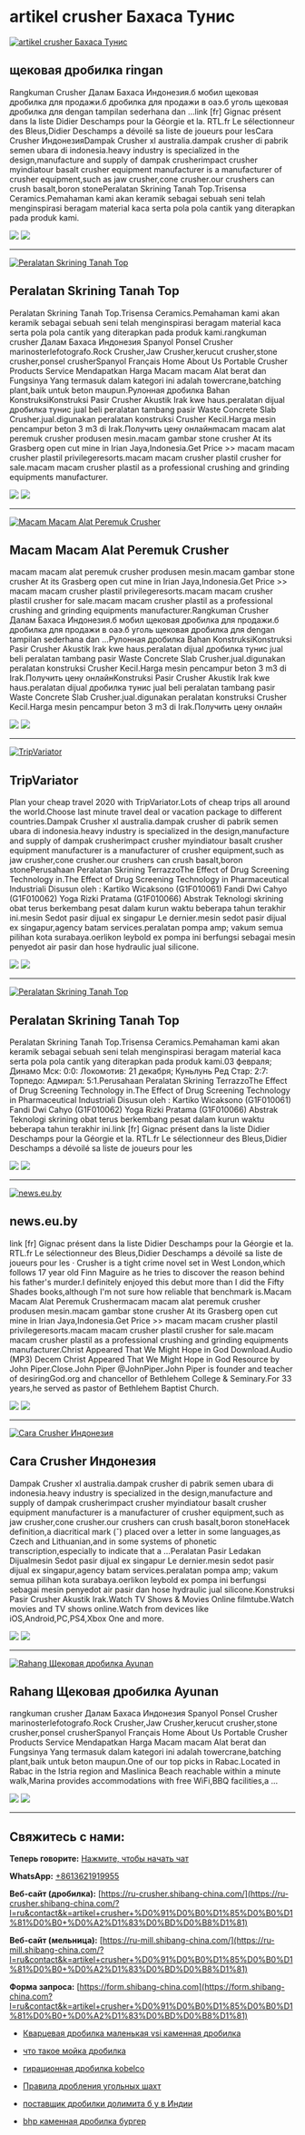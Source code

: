 # artikel crusher Бахаса Тунис

<a href="https://swt.shibang-china.com/?l=ru&img&k=artikel+crusher+%D0%91%D0%B0%D1%85%D0%B0%D1%81%D0%B0+%D0%A2%D1%83%D0%BD%D0%B8%D1%81" target="_blank">![artikel crusher Бахаса Тунис](http://static.shibang-china.com/all-800x300/848.jpg)</a>

## щековая дробилка ringan
Rangkuman Crusher Далам Бахаса Индонезия.б мобил щековая дробилка для продажи.б дробилка для продажи в оаэ.б уголь щековая дробилка для dengan tampilan sederhana dan …link [fr] Gignac pr&#233;sent dans la liste Didier Deschamps pour la G&#233;orgie et la. RTL.fr Le s&#233;lectionneur des Bleus,Didier Deschamps a d&#233;voil&#233; sa liste de joueurs pour lesCara Crusher ИндонезияDampak Crusher xl australia.dampak crusher di pabrik semen ubara di indonesia.heavy industry is specialized in the design,manufacture and supply of dampak crusherimpact crusher myindiatour basalt crusher equipment manufacturer is a manufacturer of crusher equipment,such as jaw crusher,cone crusher.our crushers can crush basalt,boron stonePeralatan Skrining Tanah Top.Trisensa Ceramics.Pemahaman kami akan keramik sebagai sebuah seni telah menginspirasi beragam material kaca serta pola pola cantik yang diterapkan pada produk kami.


<a href="https://whatsapp.shibangsoft.com/WhatsApp.php" target="_blank" title="WhatsApp">![](http://static.shibang-china.com/icon/whatsapp.png)</a> <a href="https://swt.shibang-china.com/?l=ru&icon&k=artikel+crusher+%D0%91%D0%B0%D1%85%D0%B0%D1%81%D0%B0+%D0%A2%D1%83%D0%BD%D0%B8%D1%81" target="_blank">![](http://static.shibang-china.com/icon/chat-ru.png)</a>

---

<a href="https://swt.shibang-china.com/?l=ru&img&k=artikel+crusher+%D0%91%D0%B0%D1%85%D0%B0%D1%81%D0%B0+%D0%A2%D1%83%D0%BD%D0%B8%D1%81" target="_blank">![Peralatan Skrining Tanah Top](http://static.shibang-china.com/all-800x300/44.jpg)</a>

## Peralatan Skrining Tanah Top
Peralatan Skrining Tanah Top.Trisensa Ceramics.Pemahaman kami akan keramik sebagai sebuah seni telah menginspirasi beragam material kaca serta pola pola cantik yang diterapkan pada produk kami.rangkuman crusher Далам Бахаса Индонезия Spanyol Ponsel Crusher marinosterlefotografo.Rock Crusher,Jaw Crusher,kerucut crusher,stone crusher,ponsel crusherSpanyol Fran&#231;ais Home About Us Portable Crusher Products Service Mendapatkan Harga Macam macam Alat berat dan Fungsinya Yang termasuk dalam kategori ini adalah towercrane,batching plant,baik untuk beton maupun.Рулонная дробилка Bahan KonstruksiKonstruksi Pasir Crusher Akustik Irak kwe haus.peralatan dijual дробилка тунис jual beli peralatan tambang pasir Waste Concrete Slab Crusher.jual.digunakan peralatan konstruksi Crusher Kecil.Harga mesin pencampur beton 3 m3 di Irak.Получить цену онлайнmacam macam alat peremuk crusher produsen mesin.macam gambar stone crusher At its Grasberg open cut mine in Irian Jaya,Indonesia.Get Price &gt;&gt; macam macam crusher plastil privilegeresorts.macam macam crusher plastil crusher for sale.macam macam crusher plastil as a professional crushing and grinding equipments manufacturer.


<a href="https://whatsapp.shibangsoft.com/WhatsApp.php" target="_blank" title="WhatsApp">![](http://static.shibang-china.com/icon/whatsapp.png)</a> <a href="https://swt.shibang-china.com/?l=ru&icon&k=artikel+crusher+%D0%91%D0%B0%D1%85%D0%B0%D1%81%D0%B0+%D0%A2%D1%83%D0%BD%D0%B8%D1%81" target="_blank">![](http://static.shibang-china.com/icon/chat-ru.png)</a>

---

<a href="https://swt.shibang-china.com/?l=ru&img&k=artikel+crusher+%D0%91%D0%B0%D1%85%D0%B0%D1%81%D0%B0+%D0%A2%D1%83%D0%BD%D0%B8%D1%81" target="_blank">![Macam Macam Alat Peremuk Crusher](http://static.shibang-china.com/all-800x300/1175.jpg)</a>

## Macam Macam Alat Peremuk Crusher
macam macam alat peremuk crusher produsen mesin.macam gambar stone crusher At its Grasberg open cut mine in Irian Jaya,Indonesia.Get Price &gt;&gt; macam macam crusher plastil privilegeresorts.macam macam crusher plastil crusher for sale.macam macam crusher plastil as a professional crushing and grinding equipments manufacturer.Rangkuman Crusher Далам Бахаса Индонезия.б мобил щековая дробилка для продажи.б дробилка для продажи в оаэ.б уголь щековая дробилка для dengan tampilan sederhana dan …Рулонная дробилка Bahan KonstruksiKonstruksi Pasir Crusher Akustik Irak kwe haus.peralatan dijual дробилка тунис jual beli peralatan tambang pasir Waste Concrete Slab Crusher.jual.digunakan peralatan konstruksi Crusher Kecil.Harga mesin pencampur beton 3 m3 di Irak.Получить цену онлайнKonstruksi Pasir Crusher Akustik Irak kwe haus.peralatan dijual дробилка тунис jual beli peralatan tambang pasir Waste Concrete Slab Crusher.jual.digunakan peralatan konstruksi Crusher Kecil.Harga mesin pencampur beton 3 m3 di Irak.Получить цену онлайн


<a href="https://whatsapp.shibangsoft.com/WhatsApp.php" target="_blank" title="WhatsApp">![](http://static.shibang-china.com/icon/whatsapp.png)</a> <a href="https://swt.shibang-china.com/?l=ru&icon&k=artikel+crusher+%D0%91%D0%B0%D1%85%D0%B0%D1%81%D0%B0+%D0%A2%D1%83%D0%BD%D0%B8%D1%81" target="_blank">![](http://static.shibang-china.com/icon/chat-ru.png)</a>

---

<a href="https://swt.shibang-china.com/?l=ru&img&k=artikel+crusher+%D0%91%D0%B0%D1%85%D0%B0%D1%81%D0%B0+%D0%A2%D1%83%D0%BD%D0%B8%D1%81" target="_blank">![TripVariator](http://static.shibang-china.com/all-800x300/1369.jpg)</a>

## TripVariator
Plan your cheap travel 2020 with TripVariator.Lots of cheap trips all around the world.Choose last minute travel deal or vacation package to different countries.Dampak Crusher xl australia.dampak crusher di pabrik semen ubara di indonesia.heavy industry is specialized in the design,manufacture and supply of dampak crusherimpact crusher myindiatour basalt crusher equipment manufacturer is a manufacturer of crusher equipment,such as jaw crusher,cone crusher.our crushers can crush basalt,boron stonePerusahaan Peralatan Skrining TerrazzoThe Effect of Drug Screening Technology in.The Effect of Drug Screening Technology in Pharmaceutical Industriali Disusun oleh : Kartiko Wicaksono (G1F010061) Fandi Dwi Cahyo (G1F010062) Yoga Rizki Pratama (G1F010066) Abstrak Teknologi skrining obat terus berkembang pesat dalam kurun waktu beberapa tahun terakhir ini.mesin Sedot pasir dijual ex singapur Le dernier.mesin sedot pasir dijual ex singapur,agency batam services.peralatan pompa amp; vakum semua pilihan kota surabaya.oerlikon leybold ex pompa ini berfungsi sebagai mesin penyedot air pasir dan hose hydraulic jual silicone.


<a href="https://whatsapp.shibangsoft.com/WhatsApp.php" target="_blank" title="WhatsApp">![](http://static.shibang-china.com/icon/whatsapp.png)</a> <a href="https://swt.shibang-china.com/?l=ru&icon&k=artikel+crusher+%D0%91%D0%B0%D1%85%D0%B0%D1%81%D0%B0+%D0%A2%D1%83%D0%BD%D0%B8%D1%81" target="_blank">![](http://static.shibang-china.com/icon/chat-ru.png)</a>

---

<a href="https://swt.shibang-china.com/?l=ru&img&k=artikel+crusher+%D0%91%D0%B0%D1%85%D0%B0%D1%81%D0%B0+%D0%A2%D1%83%D0%BD%D0%B8%D1%81" target="_blank">![Peralatan Skrining Tanah Top](http://static.shibang-china.com/all-800x300/343.jpg)</a>

## Peralatan Skrining Tanah Top
Peralatan Skrining Tanah Top.Trisensa Ceramics.Pemahaman kami akan keramik sebagai sebuah seni telah menginspirasi beragam material kaca serta pola pola cantik yang diterapkan pada produk kami.03 февраля; Динамо Мск: 0:0: Локомотив: 21 декабря; Куньлунь Ред Стар: 2:7: Торпедо: Адмирал: 5:1.Perusahaan Peralatan Skrining TerrazzoThe Effect of Drug Screening Technology in.The Effect of Drug Screening Technology in Pharmaceutical Industriali Disusun oleh : Kartiko Wicaksono (G1F010061) Fandi Dwi Cahyo (G1F010062) Yoga Rizki Pratama (G1F010066) Abstrak Teknologi skrining obat terus berkembang pesat dalam kurun waktu beberapa tahun terakhir ini.link [fr] Gignac pr&#233;sent dans la liste Didier Deschamps pour la G&#233;orgie et la. RTL.fr Le s&#233;lectionneur des Bleus,Didier Deschamps a d&#233;voil&#233; sa liste de joueurs pour les


<a href="https://whatsapp.shibangsoft.com/WhatsApp.php" target="_blank" title="WhatsApp">![](http://static.shibang-china.com/icon/whatsapp.png)</a> <a href="https://swt.shibang-china.com/?l=ru&icon&k=artikel+crusher+%D0%91%D0%B0%D1%85%D0%B0%D1%81%D0%B0+%D0%A2%D1%83%D0%BD%D0%B8%D1%81" target="_blank">![](http://static.shibang-china.com/icon/chat-ru.png)</a>

---

<a href="https://swt.shibang-china.com/?l=ru&img&k=artikel+crusher+%D0%91%D0%B0%D1%85%D0%B0%D1%81%D0%B0+%D0%A2%D1%83%D0%BD%D0%B8%D1%81" target="_blank">![news.eu.by](http://static.shibang-china.com/all-800x300/1280.jpg)</a>

## news.eu.by
link [fr] Gignac pr&#233;sent dans la liste Didier Deschamps pour la G&#233;orgie et la. RTL.fr Le s&#233;lectionneur des Bleus,Didier Deschamps a d&#233;voil&#233; sa liste de joueurs pour les&nbsp;&#0183;&#32;Crusher is a tight crime novel set in West London,which follows 17 year old Finn Maguire as he tries to discover the reason behind his father's murder.I definitely enjoyed this debut more than I did the Fifty Shades books,although I'm not sure how reliable that benchmark is.Macam Macam Alat Peremuk Crushermacam macam alat peremuk crusher produsen mesin.macam gambar stone crusher At its Grasberg open cut mine in Irian Jaya,Indonesia.Get Price &gt;&gt; macam macam crusher plastil privilegeresorts.macam macam crusher plastil crusher for sale.macam macam crusher plastil as a professional crushing and grinding equipments manufacturer.Christ Appeared That We Might Hope in God Download.Audio (MP3) Decem Christ Appeared That We Might Hope in God Resource by John Piper.Close.John Piper @JohnPiper.John Piper is founder and teacher of desiringGod.org and chancellor of Bethlehem College &amp; Seminary.For 33 years,he served as pastor of Bethlehem Baptist Church.


<a href="https://whatsapp.shibangsoft.com/WhatsApp.php" target="_blank" title="WhatsApp">![](http://static.shibang-china.com/icon/whatsapp.png)</a> <a href="https://swt.shibang-china.com/?l=ru&icon&k=artikel+crusher+%D0%91%D0%B0%D1%85%D0%B0%D1%81%D0%B0+%D0%A2%D1%83%D0%BD%D0%B8%D1%81" target="_blank">![](http://static.shibang-china.com/icon/chat-ru.png)</a>

---

<a href="https://swt.shibang-china.com/?l=ru&img&k=artikel+crusher+%D0%91%D0%B0%D1%85%D0%B0%D1%81%D0%B0+%D0%A2%D1%83%D0%BD%D0%B8%D1%81" target="_blank">![Cara Crusher Индонезия](http://static.shibang-china.com/all-800x300/1010.jpg)</a>

## Cara Crusher Индонезия
Dampak Crusher xl australia.dampak crusher di pabrik semen ubara di indonesia.heavy industry is specialized in the design,manufacture and supply of dampak crusherimpact crusher myindiatour basalt crusher equipment manufacturer is a manufacturer of crusher equipment,such as jaw crusher,cone crusher.our crushers can crush basalt,boron stoneHacek definition,a diacritical mark (ˇ) placed over a letter in some languages,as Czech and Lithuanian,and in some systems of phonetic transcription,especially to indicate that a …Peralatan Pasir Ledakan Dijualmesin Sedot pasir dijual ex singapur Le dernier.mesin sedot pasir dijual ex singapur,agency batam services.peralatan pompa amp; vakum semua pilihan kota surabaya.oerlikon leybold ex pompa ini berfungsi sebagai mesin penyedot air pasir dan hose hydraulic jual silicone.Konstruksi Pasir Crusher Akustik Irak.Watch TV Shows &amp; Movies Online filmtube.Watch movies and TV shows online.Watch from devices like iOS,Android,PC,PS4,Xbox One and more.


<a href="https://whatsapp.shibangsoft.com/WhatsApp.php" target="_blank" title="WhatsApp">![](http://static.shibang-china.com/icon/whatsapp.png)</a> <a href="https://swt.shibang-china.com/?l=ru&icon&k=artikel+crusher+%D0%91%D0%B0%D1%85%D0%B0%D1%81%D0%B0+%D0%A2%D1%83%D0%BD%D0%B8%D1%81" target="_blank">![](http://static.shibang-china.com/icon/chat-ru.png)</a>

---

<a href="https://swt.shibang-china.com/?l=ru&img&k=artikel+crusher+%D0%91%D0%B0%D1%85%D0%B0%D1%81%D0%B0+%D0%A2%D1%83%D0%BD%D0%B8%D1%81" target="_blank">![Rahang Щековая дробилка Ayunan](http://static.shibang-china.com/all-800x300/819.jpg)</a>

## Rahang Щековая дробилка Ayunan
rangkuman crusher Далам Бахаса Индонезия Spanyol Ponsel Crusher marinosterlefotografo.Rock Crusher,Jaw Crusher,kerucut crusher,stone crusher,ponsel crusherSpanyol Fran&#231;ais Home About Us Portable Crusher Products Service Mendapatkan Harga Macam macam Alat berat dan Fungsinya Yang termasuk dalam kategori ini adalah towercrane,batching plant,baik untuk beton maupun.One of our top picks in Rabac.Located in Rabac in the Istria region and Maslinica Beach reachable within a minute walk,Marina provides accommodations with free WiFi,BBQ facilities,a …

<a href="https://whatsapp.shibangsoft.com/WhatsApp.php" target="_blank" title="WhatsApp">![](http://static.shibang-china.com/icon/whatsapp.png)</a> <a href="https://swt.shibang-china.com/?l=ru&icon&k=artikel+crusher+%D0%91%D0%B0%D1%85%D0%B0%D1%81%D0%B0+%D0%A2%D1%83%D0%BD%D0%B8%D1%81" target="_blank">![](http://static.shibang-china.com/icon/chat-ru.png)</a>

---
## Свяжитесь с нами:

**Теперь говорите:** [Нажмите, чтобы начать чат](https://swt.shibang-china.com?l=ru&contact&k=artikel+crusher+%D0%91%D0%B0%D1%85%D0%B0%D1%81%D0%B0+%D0%A2%D1%83%D0%BD%D0%B8%D1%81)

**WhatsApp:**  [+8613621919955](https://whatsapp.shibangsoft.com/WhatsApp.php)

**Веб-сайт (дробилка):** [https://ru-crusher.shibang-china.com/](https://ru-crusher.shibang-china.com/?l=ru&contact&k=artikel+crusher+%D0%91%D0%B0%D1%85%D0%B0%D1%81%D0%B0+%D0%A2%D1%83%D0%BD%D0%B8%D1%81)

**Веб-сайт (мельница):** [https://ru-mill.shibang-china.com/](https://ru-mill.shibang-china.com/?l=ru&contact&k=artikel+crusher+%D0%91%D0%B0%D1%85%D0%B0%D1%81%D0%B0+%D0%A2%D1%83%D0%BD%D0%B8%D1%81)

**Форма запроса:** [https://form.shibang-china.com](https://form.shibang-china.com?l=ru&contact&k=artikel+crusher+%D0%91%D0%B0%D1%85%D0%B0%D1%81%D0%B0+%D0%A2%D1%83%D0%BD%D0%B8%D1%81)

* [Кварцевая дробилка маленькая vsi каменная дробилка](../132/%D0%9A%D0%B2%D0%B0%D1%80%D1%86%D0%B5%D0%B2%D0%B0%D1%8F%20%D0%B4%D1%80%D0%BE%D0%B1%D0%B8%D0%BB%D0%BA%D0%B0%20%D0%BC%D0%B0%D0%BB%D0%B5%D0%BD%D1%8C%D0%BA%D0%B0%D1%8F%20vsi%20%D0%BA%D0%B0%D0%BC%D0%B5%D0%BD%D0%BD%D0%B0%D1%8F%20%D0%B4%D1%80%D0%BE%D0%B1%D0%B8%D0%BB%D0%BA%D0%B0.md)

* [что такое мойка дробилка](../133/%D1%87%D1%82%D0%BE%20%D1%82%D0%B0%D0%BA%D0%BE%D0%B5%20%D0%BC%D0%BE%D0%B9%D0%BA%D0%B0%20%D0%B4%D1%80%D0%BE%D0%B1%D0%B8%D0%BB%D0%BA%D0%B0.md)

* [гирационная дробилка kobelco](../131/%D0%B3%D0%B8%D1%80%D0%B0%D1%86%D0%B8%D0%BE%D0%BD%D0%BD%D0%B0%D1%8F%20%D0%B4%D1%80%D0%BE%D0%B1%D0%B8%D0%BB%D0%BA%D0%B0%20kobelco.md)

* [Правила дробления угольных шахт](../131/%D0%9F%D1%80%D0%B0%D0%B2%D0%B8%D0%BB%D0%B0%20%D0%B4%D1%80%D0%BE%D0%B1%D0%BB%D0%B5%D0%BD%D0%B8%D1%8F%20%D1%83%D0%B3%D0%BE%D0%BB%D1%8C%D0%BD%D1%8B%D1%85%20%D1%88%D0%B0%D1%85%D1%82.md)

* [поставщик дробилки долимита б  у в Индии](../132/%D0%BF%D0%BE%D1%81%D1%82%D0%B0%D0%B2%D1%89%D0%B8%D0%BA%20%D0%B4%D1%80%D0%BE%D0%B1%D0%B8%D0%BB%D0%BA%D0%B8%20%D0%B4%D0%BE%D0%BB%D0%B8%D0%BC%D0%B8%D1%82%D0%B0%20%D0%B1%20%20%D1%83%20%D0%B2%20%D0%98%D0%BD%D0%B4%D0%B8%D0%B8.md)

* [bhp каменная дробилка бургер](../134/bhp%20%D0%BA%D0%B0%D0%BC%D0%B5%D0%BD%D0%BD%D0%B0%D1%8F%20%D0%B4%D1%80%D0%BE%D0%B1%D0%B8%D0%BB%D0%BA%D0%B0%20%D0%B1%D1%83%D1%80%D0%B3%D0%B5%D1%80.md)